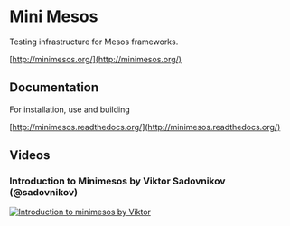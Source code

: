 # Mini Mesos

Testing infrastructure for Mesos frameworks. 

[http://minimesos.org/](http://minimesos.org/)

## Documentation

For installation, use and building

[http://minimesos.readthedocs.org/](http://minimesos.readthedocs.org/)

## Videos

### Introduction to Minimesos by Viktor Sadovnikov (@sadovnikov)

[![Introduction to minimesos by Viktor](https://raw.githubusercontent.com/containersolutions/minimesos/master/images/introduction-to-minimesos-screenshot.jpg)](https://www.youtube.com/watch?v=jVGyz8sCZSU)
